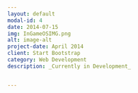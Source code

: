 ```yaml
---
layout: default
modal-id: 4
date: 2014-07-15
img: InGameOSIMG.png
alt: image-alt
project-date: April 2014
client: Start Bootstrap
category: Web Development
description: _Currently in Development_ 


---
```

